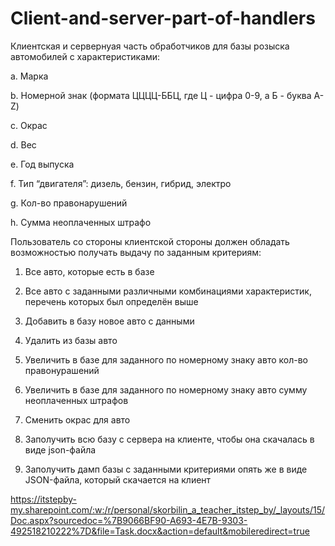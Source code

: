 # Client-and-server-part-of-handlers
Клиентская и сервернуая часть обработчиков для базы розыска автомобилей с характеристиками:

a. Марка

b. Номерной знак (формата ЦЦЦЦ-ББЦ, где Ц - цифра 0-9, а Б - буква A-Z)

c. Окрас

d. Вес

e. Год выпуска

f. Тип “двигателя”: дизель, бензин, гибрид, электро

g. Кол-во правонарушений

h. Сумма неоплаченных штрафо

Пользователь со стороны клиентской стороны должен обладать возможностью получать выдачу по заданным критериям:

1. Все авто, которые есть в базе

2. Все авто с заданными различными комбинациями характеристик, перечень которых был определён выше

3. Добавить в базу новое авто с данными

4. Удалить из базы авто

5. Увеличить в базе для заданного по номерному знаку авто кол-во правонурашений

6. Увеличить в базе для заданного по номерному знаку авто сумму неоплаченных штрафов

7. Сменить окрас для авто

8. Заполучить всю базу с сервера на клиенте, чтобы она скачалась в виде json-файла

9. Заполучить дамп базы с заданными критериями опять же в виде JSON-файла, который скачается на клиент

https://itstepby-my.sharepoint.com/:w:/r/personal/skorbilin_a_teacher_itstep_by/_layouts/15/Doc.aspx?sourcedoc=%7B9066BF90-A693-4E7B-9303-492518210222%7D&file=Task.docx&action=default&mobileredirect=true
